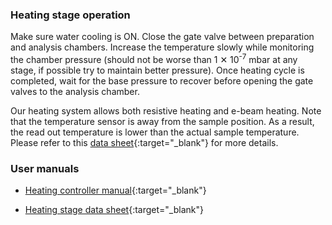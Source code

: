 ### Heating stage operation

Make sure water cooling is ON. Close the gate valve between preparation and
analysis chambers. Increase the temperature slowly while monitoring the chamber
pressure (should not be worse than 1&nbsp;✕&nbsp;10<sup>-7</sup> mbar at any
stage, if possible try to maintain better pressure). Once heating cycle is
completed, wait for the base pressure to recover before opening the gate valves
to the analysis chamber.

Our heating system allows both resistive heating and e-beam heating. Note that
the temperature sensor is away from the sample position. As a result, the read
out temperature is lower than the actual sample temperature. Please refer to
this [data sheet](
https://file-storage.github.io/manuals/Heating_datasheet_WT-1143031.pdf){:target="_blank"}
for more details.

### User manuals
- [Heating controller manual](https://file-storage.github.io/manuals/Heat3.pdf){:target="_blank"}

- [Heating stage data sheet](https://file-storage.github.io/manuals/Heating_datasheet_WT-1143031.pdf){:target="_blank"}


